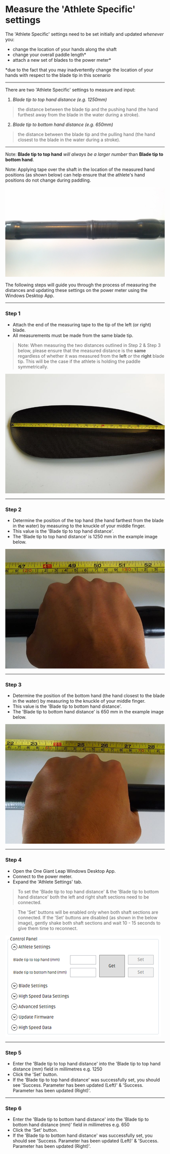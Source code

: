 # Measure the 'Athlete Specific' settings

The 'Athlete Specific' settings need to be set initially and updated _whenever_ you:

* change the location of your hands along the shaft
* change your overall paddle length*
* attach a new set of blades to the power meter*

*due to the fact that you may inadvertently change the location of your hands with respect to the blade tip in this scenario

---


There are two 'Athlete Specific' settings to measure and input:

1. _Blade tip to top hand distance (e.g. 1250mm)_
> the distance between the blade tip and the pushing hand (the hand furthest away from the blade in the water during a stroke).
2. _Blade tip to bottom hand distance (e.g. 650mm)_
> the distance between the blade tip and the pulling hand (the hand closest to the blade in the water during a stroke).

---

Note: **Blade tip to top hand** *will always be a larger number* than **Blade tip to bottom hand**.

Note: Applying tape over the shaft in the location of the measured hand positions (as shown below) can help ensure that the athlete's hand positions do not change during paddling.







![Hand position tape](/assets/hand-position-tape.jpg)






The following steps will guide you through the process of measuring the distances and updating these settings on the power meter using the Windows Desktop App.

---

### Step 1
* Attach the end of the measuring tape to the tip of the left (or right) blade.
* All measurements must be made from the same blade tip.

> Note: When measuring the two distances outlined in Step 2 & Step 3 below, please ensure that the measured distance is the **same** regardless of whether it was measured from the **left** *or* the **right** blade tip. This will be the case if the athlete is holding the paddle symmetrically.

![Measure from blade tip](assets/blade-tip.jpg)

---

### Step 2
* Determine the position of the top hand (the hand farthest from the blade in the water) by measuring to the knuckle of your middle finger.
* This value is the 'Blade tip to top hand distance'.
* The 'Blade tip to top hand distance' is 1250 mm in the example image below.

![Top hand](assets/top-hand.jpg)

---

### Step 3
* Determine the position of the bottom hand (the hand closest to the blade in the water) by measuring to the knuckle of your middle finger.
* This value is the 'Blade tip to bottom hand distance'.
* The 'Blade tip to bottom hand distance' is 650 mm in the example image below.


![Bottom hand](assets/bottom-hand.jpg)

---

### Step 4
* Open the One Giant Leap Windows Desktop App.
* Connect to the power meter.
* Expand the 'Athlete Settings' tab.

> To set the 'Blade tip to top hand distance' & the 'Blade tip to bottom hand distance' both the left and right shaft sections need to be connected.

>The 'Set' buttons will be enabled only when both shaft sections are connected. If the 'Set' buttons are disabled (as shown in the below image), gently shake both shaft sections and wait 10 - 15 seconds to give them time to reconnect.

![Expand Athlete Specific settings tab](assets/expand-athlete-tab.png)


---

### Step 5
* Enter the 'Blade tip to top hand distance' into the 'Blade tip to top hand distance (mm) field in millimetres e.g. 1250
* Click the 'Set' button.
* If the 'Blade tip to top hand distance' was successfully set, you should see 'Success. Parameter has been updated (Left)' & 'Success. Parameter has been updated (Right)'.

---

### Step 6
* Enter the 'Blade tip to bottom hand distance' into the 'Blade tip to bottom hand distance (mm)' field in millimetres e.g. 650
* Click the 'Set' button.
* If the 'Blade tip to bottom hand distance' was successfully set, you should see 'Success. Parameter has been updated (Left)' & 'Success. Parameter has been updated (Right)'.



